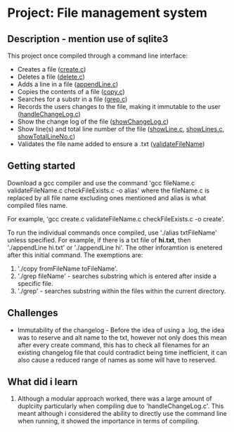 # Project: File management system

## Description - mention use of sqlite3
This project once compiled through a command line interface:
- Creates a file ([create.c](./create.c))
- Deletes a file ([delete.c](./delete.c))
- Adds a line in a file ([appendLine.c](./appendLine.c))
- Copies the contents of a file ([copy.c](./copy.c))
- Searches for a substr in a file ([grep.c](./grep.c))
- Records the users changes to the file, making it immutable to the user ([handleChangeLog.c](./handleChangeLog.c))
- Show the change log of the file ([showChangeLog.c](./showChangeLog.c))
- Show line(s) and total line number of the file ([showLine.c](./showLine), [showLines.c](./showLines.c), [showTotalLineNo.c](./showTotalLineNo.c))
- Validates the file name added to ensure a .txt ([validateFileName](./validateFileName.c))

## Getting started
Download a gcc compiler and use the command 'gcc fileName.c validateFileName.c checkFileExists.c -o alias' where the fileName.c is replaced by all file name excluding ones mentioned and alias is what compiled files name.

For example, 'gcc create.c validateFileName.c checkFileExists.c -o create'.

To run the individual commands once compiled, use './alias txtFileName' unless specified. For example, if there is a txt file of **hi.txt**, then './appendLine hi.txt' or './appendLine hi'. The other inforamtion is enetered after this initial command.
The exemptions are:
1. './copy fromFileName toFileName'.
2. './grep fileName' - searches substring which is entered after inside a specific file.
3. './grep' - searches substring within the files within the current directory.

## Challenges
- Immutability of the changelog - Before the idea of using a .log, the idea was to reserve and alt name to the txt, however not only does this mean after every create command, this has to check all filenames for an existing changelog file that could contradict being time inefficient, it can also cause a reduced range of names as some will have to reserved. 


## What did i learn
1. Although a modular approach worked, there was a large amount of duplciity particularly when compiling due to 'handleChangeLog.c'. This meant although i considered the ability to directly use the command line when running, it showed the importance in terms of compiling.